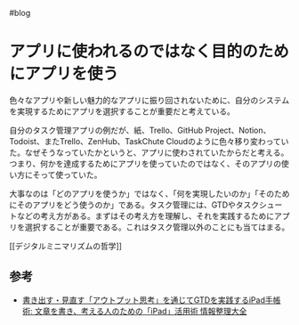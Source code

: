#blog
# アプリに使われるのではなく目的のためにアプリを使う

色々なアプリや新しい魅力的なアプリに振り回されないために、自分のシステムを実現するためにアプリを選択することが重要だと考えている。

自分のタスク管理アプリの例だが、紙、Trello、GitHub Project、Notion、Todoist、またTrello、ZenHub、TaskChute Cloudのように色々移り変わっていた。なぜそうなっていたかというと、アプリに使わされていたからだと考える。つまり、何かを達成するためにアプリを使っていたのではなく、そのアプリの使い方にそって使っていた。

大事なのは「どのアプリを使うか」ではなく、「何を実現したいのか」「そのためにそのアプリをどう使うのか」である。タスク管理には、GTDやタスクシュートなどの考え方がある。まずはその考え方を理解し、それを実践するためにアプリを選択することが重要である。これはタスク管理以外のことにも当てはまる。

[[デジタルミニマリズムの哲学]]

## 参考

- [書き出す・見直す「アウトプット思考」を通じてGTDを実践するiPad手帳術: 文章を書き、考える人のための「iPad」活用術 情報整理大全](https://www.amazon.co.jp/%E6%9B%B8%E3%81%8D%E5%87%BA%E3%81%99%E3%83%BB%E8%A6%8B%E7%9B%B4%E3%81%99%E3%80%8C%E3%82%A2%E3%82%A6%E3%83%88%E3%83%97%E3%83%83%E3%83%88%E6%80%9D%E8%80%83%E3%80%8D%E3%82%92%E9%80%9A%E3%81%98%E3%81%A6GTD%E3%82%92%E5%AE%9F%E8%B7%B5%E3%81%99%E3%82%8BiPad%E6%89%8B%E5%B8%B3%E8%A1%93-%E6%96%87%E7%AB%A0%E3%82%92%E6%9B%B8%E3%81%8D%E3%80%81%E8%80%83%E3%81%88%E3%82%8B%E4%BA%BA%E3%81%AE%E3%81%9F%E3%82%81%E3%81%AE%E3%80%8CiPad%E3%80%8D%E6%B4%BB%E7%94%A8%E8%A1%93-%E6%83%85%E5%A0%B1%E6%95%B4%E7%90%86%E5%A4%A7%E5%85%A8-yoshinon-%E6%83%85%E5%A0%B1%E7%AE%A1%E7%90%86LOG-ebook/dp/B09MWG9F3Y/ref=sr_1_6?__mk_ja_JP=%E3%82%AB%E3%82%BF%E3%82%AB%E3%83%8A&keywords=gtd&qid=1641605612&s=books&sr=1-6)

